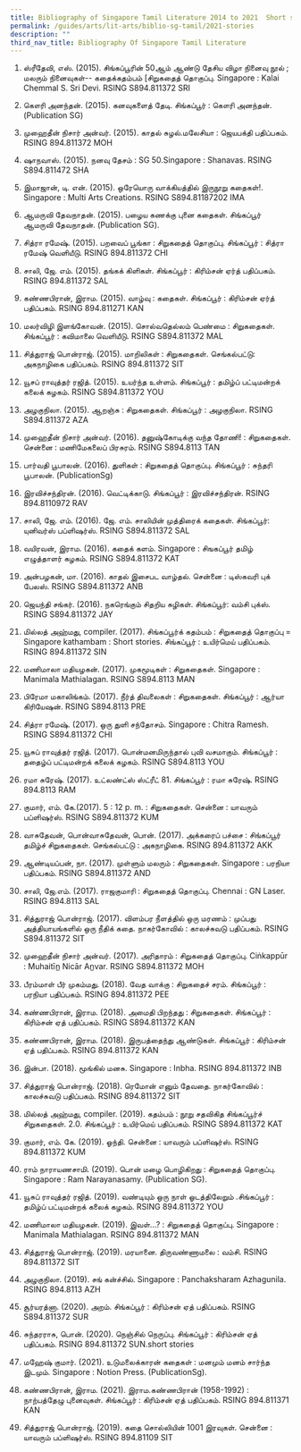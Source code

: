 ```yaml
---
title: Bibliography of Singapore Tamil Literature 2014 to 2021  Short stories
permalink: /guides/arts/lit-arts/biblio-sg-tamil/2021-stories
description: ""
third_nav_title: Bibliography Of Singapore Tamil Literature
---
```



1.	ஸ்ரீதேவி, எஸ். (2015). சிங்கப்பூரின் 50ஆம் ஆண்டு தேசிய விழா நினைவு நூல் ; மலரும் நினைவுகள்-- கதைக்கதம்பம் [சிறுகதைத் தொகுப்பு. Singapore : Kalai Chemmal S. Sri Devi.
RSING S894.811372 SRI

2.	கௌரி அனந்தன். (2015). கனவுகளைத் தேடி. சிங்கப்பூர் : கௌரி அனந்தன். (Publication SG)

3.	முஹைதீன் நிசார் அன்வர். (2015). காதல் சுழல்.மலேசியா : ஜெயபக்தி பதிப்பகம்.
RSING 894.811372 MOH

4.	ஷாநவாஸ். (2015). நனவு தேசம் : SG 50.Singapore : Shanavas. 
RSING S894.811472 SHA

5.	இமாஜான், டி. என். (2015). ஒரேயொரு வாக்கியத்தில் இருநூறு கதைகள்!. Singapore : Multi Arts Creations.
RSING S894.81187202 IMA

6.	ஆமருவி தேவநாதன். (2015). பழைய கணக்கு புனை கதைகள். சிங்கப்பூர் ஆமருவி தேவநாதன். (Publication SG).

7.	சித்ரா ரமேஷ். (2015). பறவைப் பூங்கா : சிறுகதைத் தொகுப்பு. சிங்கப்பூர் : சித்ரா ரமேஷ் வெளியீடு. 
RSING 894.811372 CHI

8.	சாலி, ஜே. எம். (2015). தங்கக் கிளிகள். சிங்கப்பூர் : கிரிம்சன் ஏர்த் பதிப்பகம்.
RSING 894.811372 SAL

9.	கண்ணபிரான், இராம. (2015). வாழ்வு : கதைகள். சிங்கப்பூர் : கிரிம்சன் ஏர்த் பதிப்பகம்.
RSING 894.811271 KAN

10.	மலர்விழி இளங்கோவன். (2015). சொல்வதெல்லம் பெண்மை : சிறுகதைகள். சிங்கப்பூர் : கவிமாலை வெளியீடு.
RSING S894.811372 MAL

11.	சித்துராஜ் பொன்ராஜ். (2015). மாறிலிகள் : சிறுகதைகள். செங்கல்பட்டு: அகநாழிகை பதிப்பகம்.
RSING 894.811372 SIT

12.	யூசப் ராவுத்தர் ரஜித். (2015). உயர்ந்த உள்ளம். சிங்கப்பூர் : தமிழ்ப் பட்டிமன்றக் கலைக் கழகம். 
RSING S894.811372 YOU

13.	அழகுநிலா. (2015). ஆறஞ்சு : சிறுகதைகள். சிங்கப்பூர் : அழகுநிலா.
RSING S894.811372 AZA

14.	முஹைதீன் நிசார் அன்வர். (2016). தனுஷ்கோடிக்கு வந்த தோணி! : சிறுகதைகள். சென்னை : மணிமேகலைப் பிரசுரம்.
RSING S894.8113 TAN

15.	பார்வதி பூபாலன். (2016). துளிகள் : சிறுகதைத் தொகுப்பு. சிங்கப்பூர் : சுந்தரி பூபாலன். (PublicationSg)

16.	இரவிச்சந்திரன். (2016). வெட்டிக்காடு. சிங்கப்பூர் : இரவிச்சந்திரன்.
RSING 894.8110972 RAV

17.	சாலி, ஜே. எம். (2016). ஜே. எம். சாலியின் முத்திரைக் கதைகள். சிங்கப்பூர்: யுனிவர்ஸ் பப்ளிஷர்ஸ்.
RSING S894.811372 SAL

18.	வயிரவன், இராம. (2016). கதைக் களம். Singapore : சிஙகப்பூர் தமிழ் எழுத்தாளர் கழகம்.
RSING S894.811372 KAT

19.	அன்பழகன், மா. (2016). காதல் இசைபட வாழ்தல். சென்னை : டிஸ்கவரி புக் பேலஸ்.
RSING S894.811372 ANB

20.	ஜெயந்தி சங்கர். (2016). நகரெங்கும் சிதறிய சுழிகள். சிங்கப்பூர்: வம்சி புக்ஸ்.
RSING S894.811372 JAY

21.	மில்லத் அஹ்மது, compiler. (2017). சிங்கப்பூர்க் கதம்பம் : சிறுகதைத் தொகுப்பு = Singapore kathambam : Short stories. சிங்கப்பூர் : உயிர்மெய் பதிப்பகம்.
RSING 894.811372 SIN

22.	மணிமாலா மதியழகன். (2017). முகமூடிகள் : சிறுகதைகள். Singapore : Manimala Mathialagan.
RSING S894.8113 MAN

23.	பிரேமா மகாலிங்கம். (2017). நீர்த் திவலைகள் : சிறுகதைகள். சிங்கப்பூர் : ஆர்யா கிரியேஷன்.
RSING S894.8113 PRE

24.	சித்ரா ரமேஷ். (2017). ஒரு துளி சந்தோசம். Singapore : Chitra Ramesh.
RSING S894.811372 CHI

25.	யூசுப் ராவுத்தர் ரஜித். (2017). பொன்மனமிருந்தால் புவி வசமாகும். சிங்கப்பூர் : ததைழ்ப் பட்டிமன்றக் கலைக் கழகம்.
RSING S894.8113 YOU

26.	ரமா சுரேஷ். (2017). உட்லண்ட்ஸ் ஸ்ட்ரீட் 81.  சிங்கப்பூர் : ரமா சுரேஷ்.
RSING 894.8113 RAM

27.	குமார், எம். கே.(2017). 5 : 12 p. m. : சிறுகதைகள். சென்னை : யாவரும் பப்ளிஷர்ஸ்.
RSING S894.811372 KUM

28.	வாசுதேவன், பொன்வாசுதேவன், பொன். (2017). அக்கரைப் பச்சை : சிங்கப்பூர் தமிழ்ச் சிறுகதைகள். செங்கல்பட்டு : அகநாழிகை.
RSING 894.811372 AKK

29.	ஆண்டியப்பன், நா. (2017). முள்ளும் மலரும் : சிறுகதைகள். Singapore : பரநியா பதிப்பகம்.
RSING S894.811372 AND

30.	சாலி, ஜே.எம். (2017). ராஜகுமாரி : சிறுகதைத் தொகுப்பு. Chennai : GN Laser.
RSING 894.8113 SAL

31.	சித்துராஜ் பொன்ராஜ். (2017). விளம்பர நீளத்தில் ஒரு மரணம் : முப்பது அத்தியாயங்களில் ஒரு நீதிக் கதை. நாகர்கோவில் : காலச்சுவடு பதிப்பகம்.
RSING S894.811372 SIT

32.	முஹைதீன் நிசார் அன்வர். (2017). அரிதாரம் : சிறுகதைத் தொகுப்பு. Ciṅkappūr : Muhaitīn̲ Nicār An̲var.
RSING S894.811372 MOH

33.	பீரம்மாள் பீர் முகம்மது. (2018). வேத வாக்கு : சிறுகதைச் சரம். சிங்கப்பூர் : பரநியா பதிப்பகம்.
RSING 894.811372 PEE

34.	கண்ணபிரான், இராம. (2018). அமைதி பிறந்தது : சிறுகதைகள். சிங்கப்பூர் : கிரிம்சன் ஏத் பதிப்பகம்.
RSING S894.811372 KAN

35.	கண்ணபிரான், இராம. (2018). இருபத்தைந்து ஆண்டுகள். சிங்கப்பூர் : கிரிம்சன் ஏத் பதிப்பகம்.
RSING 894.811372 KAN

36.	இன்பா. (2018). மூங்கில் மனசு. Singapore : Inbha.
RSING 894.811372 INB

37.	சித்துராஜ் பொன்ராஜ். (2018). ரெமோன் எனும் தேவதை. நாகர்கோவில் : காலச்சுவடு பதிப்பகம். 
RSING 894.811372 SIT

38.	மில்லத் அஹ்மது, compiler. (2019). கதம்பம் : நூறு சதவிகித சிங்கப்பூர்ச் சிறுகதைகள். 2.0. சிங்கப்பூர் : உயிர்மெய் பதிப்பகம்.
RSING S894.811372 KAT

39.	குமார், எம். கே. (2019). ஓந்தி. சென்னை : யாவரும் பப்ளிஷர்ஸ்.
RSING 894.811372 KUM

40.	ராம் நாராயணசாமி. (2019). பொன் மழை பொழிகிறது : சிறுகதைத் தொகுப்பு. Singapore : Ram Narayanasamy. (Publication SG).

41.	யூசுப் ராவுத்தர் ரஜித். (2019). வண்டியும் ஒரு நாள் ஓடத்திலேறும் .சிங்கப்பூர் : தமிழ்ப் பட்டிமன்றக் கலைக் கழகம். 
RSING 894.811372 YOU

42.	மணிமாலா மதியழகன். (2019). இவள்...? : சிறுகதைத் தொகுப்பு. Singapore : Manimala Mathialagan.
RSING 894.811372 MAN

43.	சித்துராஜ் பொன்ராஜ். (2019). மரயானை. திருவண்ணாமலை : வம்சி.
RSING 894.811372 SIT

44.	அழகுநிலா. (2019). சங் கன்ச்சில். Singapore : Panchaksharam Azhagunila.
RSING 894.8113 AZH

45.	சூர்யரத்னா. (2020). அறம். சிங்கப்பூர் : கிரிம்சன் ஏத் பதிப்பகம்.
RSING S894.811372 SUR

46.	சுந்தரராசு, பொன். (2020). நெஞ்சில் நெருப்பு. சிங்கப்பூர் : கிரிம்சன் ஏத் பதிப்பகம்.
RSING 894.811372 SUN.short stories

47.	மஹேஷ் குமார். (2021). உடுமலைக்காரன் கதைகள் : மனமும் மனம் சார்ந்த இடமும். Singapore : Notion Press. (PublicationSg).

48.	கண்ணபிரான், இராம. (2021). இராம.கண்ணபிரான் (1958-1992) : நாற்பத்தேழு புனைவுகள். சிங்கப்பூர் : கிரிம்சன் ஏத் பதிப்பகம்.
RSING 894.811371 KAN

49.	சித்துராஜ் பொன்ராஜ். (2019). கதை சொல்லியின் 1001 இரவுகள். சென்னை : யாவரும் பப்ளிஷர்ஸ்.
RSING 894.81109 SIT


